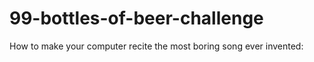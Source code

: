 # 99-bottles-of-beer-challenge
How to make your computer recite the most boring song ever invented:
